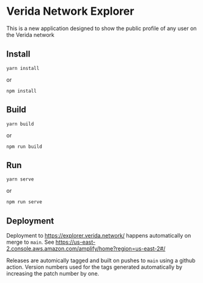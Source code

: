 # Verida Network Explorer

This is a new application designed to show the public profile of any user on the Verida network

## Install

```
yarn install
```
or
```
npm install
```

## Build

```
yarn build
```
or

```
npm run build
```


## Run

```
yarn serve
```
or 
```
npm run serve
```


## Deployment

Deployment to https://explorer.verida.network/ happens automatically on merge to `main`. See https://us-east-2.console.aws.amazon.com/amplify/home?region=us-east-2#/

Releases are automically tagged and built on pushes to `main` using a github action. Version numbers used for the tags generated automatically by increasing the patch number by one.
